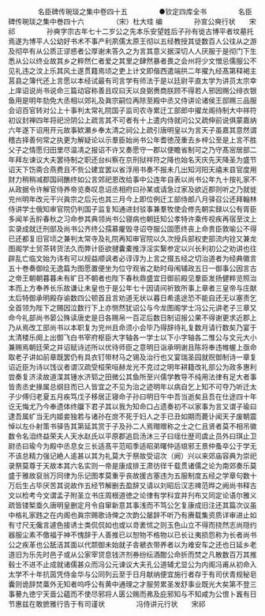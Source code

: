 <!-- { "loadSidebar": true } -->
　　
　　名臣碑传琬琰之集中卷四十五
　　
　　●钦定四库全书
　　
　　名臣碑传琬琰之集中巻四十六
　　
　　（宋）杜大珪 编
　　
　　孙宣公奭行状　　宋祁
　　
　　孙奭字宗古年七十二岁公之先本乐安望姓后子孙有徙古博平者坟墓托焉遂为博平人公幼好书术不事产利夙儒太原王彻以五经教授其徒数百人公往从之游及彻卒有从公质正谬惑者公厚谢未答久之为言其意义据深切人人厌服于是彻门下生悉从公以终业故其乡之粹然仁者爱之其里之肆然暴者畏之会州将少文憎忌儒服公不见礼违之汶上乐其风土遂贯籍焉顷之吏上计文即偕西遣端拱二年擢九经髙第释褐主莒县之簿代还上言愿以本经试最有司言学有师法于是以廷尉平直太学为讲员太宗幸上庠诏说尚书说命三篇动容称善且叹曰天以良弼赉商朕顾不得若人邪因赐公绯衣银鱼用是明年劾免大丞相以郊礼及眞宗嗣位再除至殿中丞又侍讲论诸侯王邸赐三品服会诏百官转对公上十事判太常礼院国子监司农寺累迁工部郎中擢龙阁待制大中祥符初议封禅四年将祀汾阴公上疏言其不可者有十上遣内侍就问公又疏伸前说俱蒙嘉纳六年遂下诏用开元故事欵瀬乡奉太清之祠公上疏引唐明皇以为言天子虽嘉其意然谓稽古择善何常之执更为解疑论以示羣臣始尚书公年耆徳茂重去乡梓公至是上言不胜父子之情愿归田里尽温凊之报诏不许又奏愿守一郡以便瞻省制可之乃守髙宻居部二年拜左谏议大夫罢待制之职还台纠察在京刑狱祥符之降也始名天庆先天降圣为盛节诏天下饬斋合燕费且不赀公建宜罢以省浮用书奏不报未几出知河阳天禧末县官度用财力稍稍减郡国祠醮终如公言郊祀恩改给事中公连年自表以尚书公年九十按礼家不从政据令许解官侍养帝览奏叹息诏丞相府曰孙某或请急过家及欲近郡则听之乃就徙兖州明年改元干兴眞宗之后元也其三月今上即位例迁工部侍郎八月驿召公还拜翰林侍讲学士俄知审官院仍判国子监复知通进封驳事兼羣牧使会修先朝实録以公有胥臣多闻羊舌肸春秋之习命参其典领尚书公寝病也朝廷知公孝特许乘传视疾再宿至汶上实录成就迁刑部及尚书公齐终公孺慕癯毁寻诏夺服公固愿终丧上命贵臣敦喻公不得已还都复旧官顷之兼判太常寺及礼院再知审官院以久次授兵部权吏部流内铨又兼龙图阁学士贸茶转货法久而弊计臣欲揵囊橐推浮淫实繄参定以兴长利初公之劝讲也往辟乱亡临文始为讳有可以规益顺讽者必谆谆为上言之掇五经之切治道者为经典徽言五十巻奏御绘无逸篇为图愿置便坐为位守观省之助时母闱辅政五日一御事公因言古之帝王朝朝暮暮未有旷日不朝者也陛下春秋鼎盛宜日御前殿见羣臣发扬健粹览照治本而上方奉养长乐故谦让未皇也于是公年七十因请间祈致所事上章者三皇帝与庄献太后特御承明殿存谕数四公顿首且言劝道无状以暮日希逺途恐不能自还无以塞责乞全首领为陛下之赐因泣数行下上亦恻然犹诏公与今龙图阁学士冯公元讲老子三章又命今礼部尚书晏公殊读唐史是日各赐帛一百疋后数日制诏报公果不得谢更求近郡上乃从焉改工部尚书以本职复为兖州且命须小会毕乃得辞待礼复数月请行数矣乃宴于太清楼乐阕上出御飞白书宰府枢臣大字轴各一学士以下小字轴各二惟公与文元大小兼赐焉朝廷荣之并诏赋诗述所以优待师臣之意明日诣承明谢且陈将奉违帷幄上亟命取老子讲如前章既罢仍有具衣钉带材马之锡及治行也又宴瑞圣园就贶御制诗一章复诏近臣为诗以饯议者谓汉疏受桓荣咺赫龙光不克过之明年耕籍改礼部公为政多惠利尝奏复济渎故道渫其锺水济郓之田微公其鱼所至兴儒学教导不纯用法律有足大者事皆责丞史掾属总纲目而已人皆宜之不见为治之迹明年以病自乞上知不可夺乃听迁太子少傅归老夏五月疾笃戊子移居正寝命子孙曰明日午中吾当逝矣且吾在仕途四十年讫无悔尤乃今奉遗体终牖下君子其以我为知命口占遗奏初不以家事为言又谓子瑜曰逮吾属纩当无内姬妾独若与诸孙在庻不死于妇人之手已丑如期而薨讣闻天子废朝震悼以左仆射策书驿告其第延其赏于子及孙二人焉赗赠称之士之仁且贤者莫不相吊徽数令名洎终益荣夫人天水赵氏以平原郡追启汤沐三子曰瑶仕歴司虞止员外曰琪止卫尉丞曰瑜今为殿中丞息女三长适髙平范昭季适昭弟曙仲适琅邪王景仲蚤卒公于学无不该总精力强记絶人逺甚以其为礼莫大于祭故受诏次（阙）兴以来郊庙容典为崇祀录祭莫尊于天故本其六名实则一帝是康成排王肃彷徉千载贯诸儒之论为南郊奏乐莫盛于雅故裒翁万同律为乐记图孝莫重乎丧故援古塞违为五服制度五经之学章句数十万后生占毕厌苦其说故作五经节解删去盈辞又请以刘昭后汉志禆范晔之阙尚书释古文以检考今文谓孟子附圣立书庄周根道徳之论律有学科宜并刋布又同定论语尔雅义疏皆镂椠埀久唐明皇删定月令自窜新意其事浅而不笃公乞复康成旧注还其篇次议虽中格礼家韪之在内阁也眞宗赐歌诗俾之次韵公屡辞不听乃有赓载集资质详审进止如有寸尺无儳言遽色接诱士类侃侃如也或以竒袤怵之则玉色山立不得而挠然志尚隠约器服尘素不儌福于神不愧辞于人善推已以恕物不格物以已长让夷损怨称为长者尚书公之疾革也公舐洁其面以代颒御未始就子舎褫衣带养者以为难安车之还也日延乡老道旧为乐先时邑子或从公家宰贷息钱济剂券纷纭酒酣公命折而焚之凡散数百万其推毂士不进不止成就诸儒甚众而冯公元谏议大夫孔公道辅尤显公为内阁冯甫从初命入太学不十年抗茵凭侍金华与公同列云至于日月献纳便宜施行者存于有司伏青规秘皂囊则诡辞焚藁外无知者呜呼公有黄中通理之才服劳累圣发舒事业既光大矣第不登三事謩九徳宁天啬公藴而不使尽邪将人匮公赐而弗及庇邪知与不知咸为公恨卜竁有日节惠兹在敢摭雅行告于有司谨状
　　
　　冯侍讲元行状　　宋祁
　　
